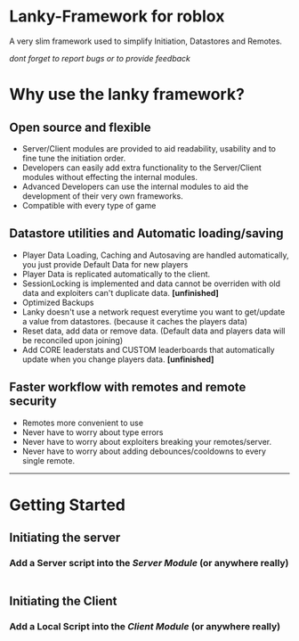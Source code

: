 # Lanky-Framework for roblox
A very slim framework used to simplify Initiation, Datastores and Remotes.

_dont forget to report bugs or to provide feedback_

# Why use the lanky framework?

## Open source and flexible
* Server/Client modules are provided to aid readability, usability and to fine tune the initiation order.
* Developers can easily add extra functionality to the Server/Client modules without effecting the internal modules.
* Advanced Developers can use the internal modules to aid the development of their very own frameworks.
* Compatible with every type of game

## Datastore utilities and Automatic loading/saving
* Player Data Loading, Caching and Autosaving are handled automatically, you just provide Default Data for new players
* Player Data is replicated automatically to the client.
* SessionLocking is implemented and data cannot be overriden with old data and exploiters can't duplicate data. **[unfinished]**
* Optimized Backups
* Lanky doesn't use a network request everytime you want to get/update a value from datastores. (because it caches the players data)
* Reset data, add data or remove data. (Default data and players data will be reconciled upon joining)
* Add CORE leaderstats and CUSTOM leaderboards that automatically update when you change players data. **[unfinished]**

## Faster workflow with remotes and remote security
* Remotes more convenient to use
* Never have to worry about type errors
* Never have to worry about exploiters breaking your remotes/server.
* Never have to worry about adding debounces/cooldowns to every single remote.

***

# Getting Started


## Initiating the server
### Add a Server script into the _Server Module_ (or anywhere really)

```lua

```

## Initiating the Client
### Add a Local Script into the _Client Module_ (or anywhere really)

```lua

```
